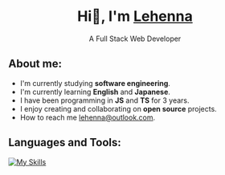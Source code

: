 <div align="center">
<h1 align="center">Hi👋, I'm <a href="https://lehenna.com/">Lehenna</a></h1>
<p>A Full Stack Web Developer</p>
</div>

## About me:

- I'm currently studying **software engineering**.
- I'm currently learning **English** and **Japanese**.
- I have been programming in **JS** and **TS** for 3 years.
- I enjoy creating and collaborating on **open source** projects.
- How to reach me [lehenna@outlook.com](mailto:lehenna@outlook.com).

## Languages and Tools:

[![My Skills](https://skillicons.dev/icons?i=js,html,css,ts,nodejs,react,mysql,sqlite,mongodb,redis,tailwind,docker,linux,prisma)](https://skillicons.dev)
